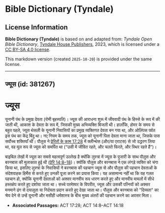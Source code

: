 # Bible Dictionary (Tyndale)

## License Information

**Bible Dictionary (Tyndale)** is based on and adapted from: _Tyndale Open Bible Dictionary_, [Tyndale House Publishers](https://tyndaleopenresources.com/), 2023, which is licensed under a [CC BY-SA 4.0 license](https://creativecommons.org/licenses/by-sa/4.0/legalcode.en).

This markdown version (created `2025-10-20`) is provided under the same license.



--------------------------------

## ज्यूस (id: 381267)

ज्यूस
=====

यूनानी पंथ के प्रमुख देवता (रोमी बृहस्पति)। ज्यूस की आराधना शुरू में जीववादी पंथ के हिस्से के रूप में की जाती थी, आकाश के देवता के रूप में, जिसकी मुख्य अभिव्यक्ति बिजली थी। हालाँकि, होमर के समय से बहुत पहले, ज्यूस थेसली के यूनानी निवासियों का प्रमुख व्यक्तिगत देवता बन गया था, और ओलिंपस पर्वत इस पंथ का केंद्र बिंदु था। नए नियम के समय तक, ज्यूस को यूनानी पिता देवता माना जाता था, जिसके पास सर्वोच्च शक्तियाँ थीं। पौलुस ने [प्रेरितों के काम 17:28](https://ref.ly/Acts17:28) में क्लीन्थेस (और/या एराटस) से जो उद्धरण लिया था, वह मूल रूप से ज्यूस को समर्पित था (“उसी में जीवित रहते, और चलते फिरते, और स्थिर रहते हैं”)।

बाइबिल लेखों में ज्यूस का सबसे महत्वपूर्ण उल्लेख है क्योंकि लुस्त्रा में ज्यूस के पुजारी के साथ पौलुस और बरनबास की मुलाकात हुई थी ([प्रेरि 14:8–18](https://ref.ly/Acts14:8-Acts14:18))। क्योंकि पौलुस और बरनबास ने एक लंगड़े व्यक्ति को चंगा किया था, इसलिए लुस्त्रा के निवासियों ने बरनबास की पहचान ज्यूस से और पौलुस की पहचान देवताओं के संदेशवाहक हिर्मेस से करते हुए उनकी पूजा करने का प्रयास किया। यह असामान्य नहीं था कि यह गलत पहचान हो, क्योंकि यूनानी देवताओं को अक्सर मानवीय रूप धारण करते हुए और मानवीय मामलों में सीधे हस्तक्षेप करते हुए दर्शाया जाता था। सच्चे परमेश्वर के विपरीत, ज्यूस और उसकी पत्नियों को अक्सर मनमाने ढंग से दयालुता या निर्दयता प्रदान करते हुए देखा जाता था। पौलुस और बरनबास को "दिव्यता" का श्रेय देने से उन्हें यूनानी और मसीही धर्मशास्त्र के बीच मुख्य अंतरों की पहचान करने का अवसर मिला। 

* **Associated Passages:** ACT 17:28; ACT 14:8–ACT 14:18


